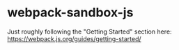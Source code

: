 # webpack-sandbox-js
Just roughly following the "Getting Started" section here: https://webpack.js.org/guides/getting-started/
